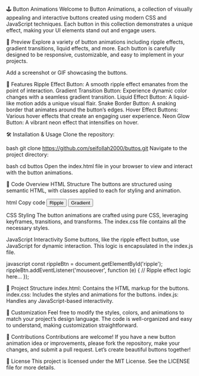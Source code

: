 🕹️ Button Animations
Welcome to Button Animations, a collection of visually appealing and interactive buttons created using modern CSS and JavaScript techniques. Each button in this collection demonstrates a unique effect, making your UI elements stand out and engage users.

🌟 Preview
Explore a variety of button animations including ripple effects, gradient transitions, liquid effects, and more. Each button is carefully designed to be responsive, customizable, and easy to implement in your projects.

Add a screenshot or GIF showcasing the buttons.

🚀 Features
Ripple Effect Button: A smooth ripple effect emanates from the point of interaction.
Gradient Transition Button: Experience dynamic color changes with a seamless gradient transition.
Liquid Effect Button: A liquid-like motion adds a unique visual flair.
Snake Border Button: A snaking border that animates around the button’s edges.
Hover Effect Buttons: Various hover effects that create an engaging user experience.
Neon Glow Button: A vibrant neon effect that intensifies on hover.

🛠️ Installation & Usage
Clone the repository:

bash
git clone https://github.com/seifollah2000/buttos.git
Navigate to the project directory:

bash
cd buttos
Open the index.html file in your browser to view and interact with the button animations.

📝 Code Overview
HTML Structure
The buttons are structured using semantic HTML, with classes applied to each for styling and animation.

html
Copy code
<button class="btn btn--ripple">Ripple</button>
<button class="btn btn--changeGradient">Gradient</button>

<!-- More buttons here... -->

CSS Styling
The button animations are crafted using pure CSS, leveraging keyframes, transitions, and transforms. The index.css file contains all the necessary styles.

JavaScript Interactivity
Some buttons, like the ripple effect button, use JavaScript for dynamic interaction. This logic is encapsulated in the index.js file.

javascript
const rippleBtn = document.getElementById('ripple');
rippleBtn.addEventListener('mouseover', function (e) {
// Ripple effect logic here...
});

📁 Project Structure
index.html: Contains the HTML markup for the buttons.
index.css: Includes the styles and animations for the buttons.
index.js: Handles any JavaScript-based interactivity.

🌈 Customization
Feel free to modify the styles, colors, and animations to match your project’s design language. The code is well-organized and easy to understand, making customization straightforward.

🤝 Contributions
Contributions are welcome! If you have a new button animation idea or improvements, please fork the repository, make your changes, and submit a pull request. Let’s create beautiful buttons together!

📝 License
This project is licensed under the MIT License. See the LICENSE file for more details.
